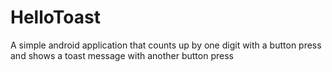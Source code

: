 # HelloToast
A simple android application that counts up by one digit with a button press and shows a toast message with another button press
